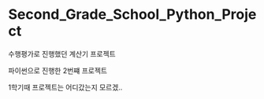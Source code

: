 # Second_Grade_School_Python_Project

수행평가로 진행했던 계산기 프로젝트

파이썬으로 진행한 2번쨰 프로젝트

1학기때 프로젝트는 어디갔는지 모르겠..
